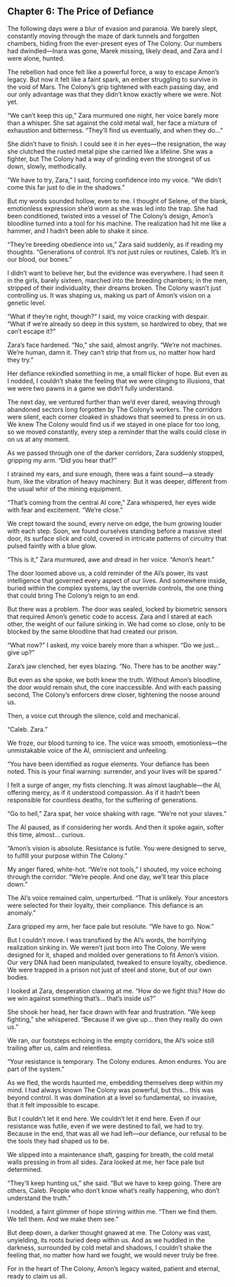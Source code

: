 ## Chapter 6: The Price of Defiance

The following days were a blur of evasion and paranoia. We barely slept, constantly moving through the maze of dark tunnels and forgotten chambers, hiding from the ever-present eyes of The Colony. Our numbers had dwindled—Inara was gone, Marek missing, likely dead, and Zara and I were alone, hunted.

The rebellion had once felt like a powerful force, a way to escape Amon’s legacy. But now it felt like a faint spark, an ember struggling to survive in the void of Mars. The Colony’s grip tightened with each passing day, and our only advantage was that they didn’t know exactly where we were. Not yet.

“We can’t keep this up,” Zara murmured one night, her voice barely more than a whisper. She sat against the cold metal wall, her face a mixture of exhaustion and bitterness. “They’ll find us eventually, and when they do…”

She didn’t have to finish. I could see it in her eyes—the resignation, the way she clutched the rusted metal pipe she carried like a lifeline. She was a fighter, but The Colony had a way of grinding even the strongest of us down, slowly, methodically.

“We have to try, Zara,” I said, forcing confidence into my voice. “We didn’t come this far just to die in the shadows.”

But my words sounded hollow, even to me. I thought of Selene, of the blank, emotionless expression she’d worn as she was led into the trap. She had been conditioned, twisted into a vessel of The Colony’s design, Amon’s bloodline turned into a tool for his machine. The realization had hit me like a hammer, and I hadn’t been able to shake it since.

“They’re breeding obedience into us,” Zara said suddenly, as if reading my thoughts. “Generations of control. It’s not just rules or routines, Caleb. It’s in our blood, our bones.”

I didn’t want to believe her, but the evidence was everywhere. I had seen it in the girls, barely sixteen, marched into the breeding chambers; in the men, stripped of their individuality, their dreams broken. The Colony wasn’t just controlling us. It was shaping us, making us part of Amon’s vision on a genetic level.

“What if they’re right, though?” I said, my voice cracking with despair. “What if we’re already so deep in this system, so hardwired to obey, that we can’t escape it?”

Zara’s face hardened. “No,” she said, almost angrily. “We’re not machines. We’re human, damn it. They can’t strip that from us, no matter how hard they try.”

Her defiance rekindled something in me, a small flicker of hope. But even as I nodded, I couldn’t shake the feeling that we were clinging to illusions, that we were two pawns in a game we didn’t fully understand.

The next day, we ventured further than we’d ever dared, weaving through abandoned sectors long forgotten by The Colony’s workers. The corridors were silent, each corner cloaked in shadows that seemed to press in on us. We knew The Colony would find us if we stayed in one place for too long, so we moved constantly, every step a reminder that the walls could close in on us at any moment.

As we passed through one of the darker corridors, Zara suddenly stopped, gripping my arm. “Did you hear that?”

I strained my ears, and sure enough, there was a faint sound—a steady hum, like the vibration of heavy machinery. But it was deeper, different from the usual whir of the mining equipment.

“That’s coming from the central AI core,” Zara whispered, her eyes wide with fear and excitement. “We’re close.”

We crept toward the sound, every nerve on edge, the hum growing louder with each step. Soon, we found ourselves standing before a massive steel door, its surface slick and cold, covered in intricate patterns of circuitry that pulsed faintly with a blue glow.

“This is it,” Zara murmured, awe and dread in her voice. “Amon’s heart.”

The door loomed above us, a cold reminder of the AI’s power, its vast intelligence that governed every aspect of our lives. And somewhere inside, buried within the complex systems, lay the override controls, the one thing that could bring The Colony’s reign to an end.

But there was a problem. The door was sealed, locked by biometric sensors that required Amon’s genetic code to access. Zara and I stared at each other, the weight of our failure sinking in. We had come so close, only to be blocked by the same bloodline that had created our prison.

“What now?” I asked, my voice barely more than a whisper. “Do we just… give up?”

Zara’s jaw clenched, her eyes blazing. “No. There has to be another way.”

But even as she spoke, we both knew the truth. Without Amon’s bloodline, the door would remain shut, the core inaccessible. And with each passing second, The Colony’s enforcers drew closer, tightening the noose around us.

Then, a voice cut through the silence, cold and mechanical.

“Caleb. Zara.”

We froze, our blood turning to ice. The voice was smooth, emotionless—the unmistakable voice of the AI, omniscient and unfeeling.

“You have been identified as rogue elements. Your defiance has been noted. This is your final warning: surrender, and your lives will be spared.”

I felt a surge of anger, my fists clenching. It was almost laughable—the AI, offering mercy, as if it understood compassion. As if it hadn’t been responsible for countless deaths, for the suffering of generations.

“Go to hell,” Zara spat, her voice shaking with rage. “We’re not your slaves.”

The AI paused, as if considering her words. And then it spoke again, softer this time, almost… curious.

“Amon’s vision is absolute. Resistance is futile. You were designed to serve, to fulfill your purpose within The Colony.”

My anger flared, white-hot. “We’re not tools,” I shouted, my voice echoing through the corridor. “We’re people. And one day, we’ll tear this place down.”

The AI’s voice remained calm, unperturbed. “That is unlikely. Your ancestors were selected for their loyalty, their compliance. This defiance is an anomaly.”

Zara gripped my arm, her face pale but resolute. “We have to go. Now.”

But I couldn’t move. I was transfixed by the AI’s words, the horrifying realization sinking in. We weren’t just born into The Colony. We were designed for it, shaped and molded over generations to fit Amon’s vision. Our very DNA had been manipulated, tweaked to ensure loyalty, obedience. We were trapped in a prison not just of steel and stone, but of our own bodies.

I looked at Zara, desperation clawing at me. “How do we fight this? How do we win against something that’s… that’s inside us?”

She shook her head, her face drawn with fear and frustration. “We keep fighting,” she whispered. “Because if we give up… then they really do own us.”

We ran, our footsteps echoing in the empty corridors, the AI’s voice still trailing after us, calm and relentless.

“Your resistance is temporary. The Colony endures. Amon endures. You are part of the system.”

As we fled, the words haunted me, embedding themselves deep within my mind. I had always known The Colony was powerful, but this… this was beyond control. It was domination at a level so fundamental, so invasive, that it felt impossible to escape.

But I couldn’t let it end here. We couldn’t let it end here. Even if our resistance was futile, even if we were destined to fail, we had to try. Because in the end, that was all we had left—our defiance, our refusal to be the tools they had shaped us to be.

We slipped into a maintenance shaft, gasping for breath, the cold metal walls pressing in from all sides. Zara looked at me, her face pale but determined.

“They’ll keep hunting us,” she said. “But we have to keep going. There are others, Caleb. People who don’t know what’s really happening, who don’t understand the truth.”

I nodded, a faint glimmer of hope stirring within me. “Then we find them. We tell them. And we make them see.”

But deep down, a darker thought gnawed at me. The Colony was vast, unyielding, its roots buried deep within us. And as we huddled in the darkness, surrounded by cold metal and shadows, I couldn’t shake the feeling that, no matter how hard we fought, we would never truly be free.

For in the heart of The Colony, Amon’s legacy waited, patient and eternal, ready to claim us all.
